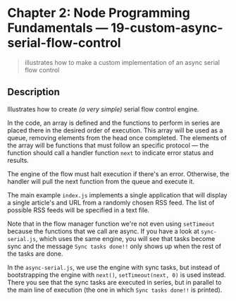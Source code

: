 # Chapter 2: Node Programming Fundamentals &mdash; 19-custom-async-serial-flow-control
> illustrates how to make a custom implementation of an async serial flow control

## Description
Illustrates how to create *(a very simple)* serial flow control engine.

In the code, an array is defined and the functions to perform in series are placed there in the desired order of execution. This array will be used as a queue, removing elements from the head once completed. The elements of the array will be functions that must follow an specific protocol &mdash; the function should call a handler function `next` to indicate error status and results.

The engine of the flow must halt execution if there's an error. Otherwise, the handler will pull the next function from the queue and execute it.

The main example `index.js` implements a single application that will display a single article's and URL from a randomly chosen RSS feed. The list of possible RSS feeds will be specified in a text file.

Note that in the flow manager function we're not even using `setTimeout` because the functions that we call are async. If you have a look at `sync-serial.js`, which uses the same engine, you will see that tasks become sync and the message `Sync tasks done!!` only shows up when the rest of the tasks are done.

In the `async-serial.js`, we use the engine with sync tasks, but instead of bootstrapping the engine with `next()`, `setTimeout(next, 0)` is used instead. There you see that the sync tasks are executed in series, but in parallel to the main line of execution (the one in which `Sync tasks done!!` is printed).
